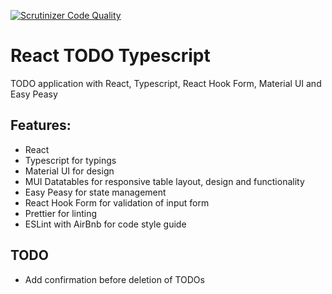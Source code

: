 [![Scrutinizer Code Quality](https://scrutinizer-ci.com/g/w3bdesign/react-todo-typescript/badges/quality-score.png?b=master)](https://scrutinizer-ci.com/g/w3bdesign/react-todo-typescript/?branch=master)

# React TODO Typescript

TODO application with React, Typescript, React Hook Form, Material UI and Easy Peasy 

## Features: 

- React 
- Typescript for typings
- Material UI for design
- MUI Datatables for responsive table layout, design and functionality
- Easy Peasy for state management
- React Hook Form for validation of input form
- Prettier for linting
- ESLint with AirBnb for code style guide

## TODO

- Add confirmation before deletion of TODOs
